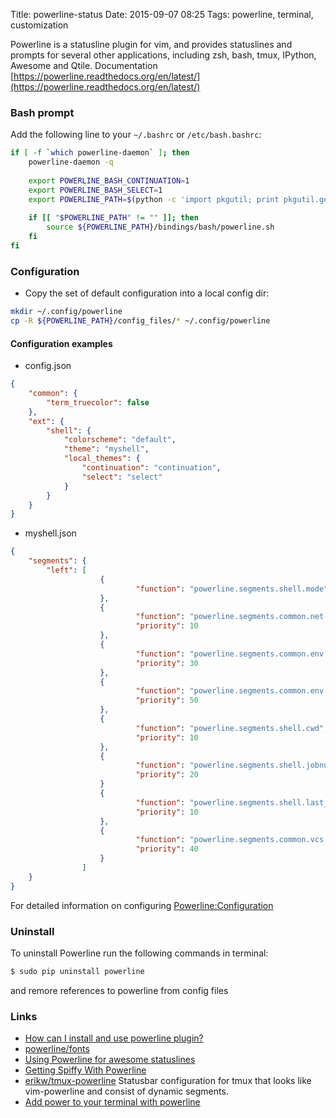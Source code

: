 Title: powerline-status
Date: 2015-09-07 08:25
Tags: powerline, terminal, customization

Powerline is a statusline plugin for vim, and provides statuslines and prompts for several other applications, including zsh, bash, tmux, IPython, Awesome and Qtile. Documentation [https://powerline.readthedocs.org/en/latest/](https://powerline.readthedocs.org/en/latest/)

### Bash prompt

Add the following line to your `~/.bashrc` or `/etc/bash.bashrc`:

```sh
if [ -f `which powerline-daemon` ]; then
	powerline-daemon -q
	
	export POWERLINE_BASH_CONTINUATION=1
	export POWERLINE_BASH_SELECT=1
	export POWERLINE_PATH=$(python -c 'import pkgutil; print pkgutil.get_loader("powerline").filename' 2>/dev/null)
	
	if [[ "$POWERLINE_PATH" != "" ]]; then
		source ${POWERLINE_PATH}/bindings/bash/powerline.sh
	fi
fi
```

### Configuration

- Copy the set of default configuration into a local config dir: 

```sh
mkdir ~/.config/powerline
cp -R ${POWERLINE_PATH}/config_files/* ~/.config/powerline
```

#### Configuration examples

- config.json

```json
{
	"common": {
		"term_truecolor": false
	},
	"ext": {
		"shell": {
			"colorscheme": "default",
			"theme": "myshell",
			"local_themes": {
				"continuation": "continuation",
				"select": "select"
			}
		}
	}
}
```

- myshell.json

```json
{
    "segments": {
        "left": [
                    {
                            "function": "powerline.segments.shell.mode"
                    },
                    {
                            "function": "powerline.segments.common.net.hostname",
                            "priority": 10
                    },
                    {
                            "function": "powerline.segments.common.env.user",
                            "priority": 30
                    },
                    {
                            "function": "powerline.segments.common.env.virtualenv",
                            "priority": 50
                    },
                    {
                            "function": "powerline.segments.shell.cwd",
                            "priority": 10
                    },
                    {
                            "function": "powerline.segments.shell.jobnum",
                            "priority": 20
                    }
                    {
                            "function": "powerline.segments.shell.last_pipe_status",
                            "priority": 10
                    },
                    {
                            "function": "powerline.segments.common.vcs.branch",
                            "priority": 40
                    }
                ]
    }
}
```

For detailed information on configuring [Powerline:Configuration](https://powerline.readthedocs.org/en/latest/configuration.html#)


### Uninstall

To uninstall Powerline run the following commands in terminal:

```sh
$ sudo pip uninstall powerline
```
 and remore references to powerline from config files

### Links

- [How can I install and use powerline plugin?](http://askubuntu.com/questions/283908/how-can-i-install-and-use-powerline-plugin)
- [powerline/fonts](https://github.com/powerline/fonts)
- [Using Powerline for awesome statuslines](http://agperson.com/entry/4081)
- [Getting Spiffy With Powerline](http://computers.tutsplus.com/tutorials/getting-spiffy-with-powerline--cms-20740)
- [erikw/tmux-powerline](https://github.com/erikw/tmux-powerline) Statusbar configuration for tmux that looks like vim-powerline and consist of dynamic segments.
- [Add power to your terminal with powerline](http://fedoramagazine.org/add-power-terminal-powerline/)
